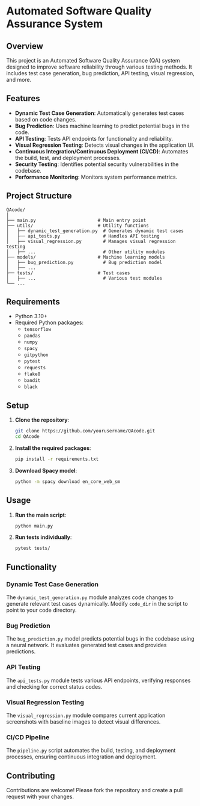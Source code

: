 
# Automated Software Quality Assurance System

## Overview

This project is an Automated Software Quality Assurance (QA) system designed to improve software reliability through various testing methods. It includes test case generation, bug prediction, API testing, visual regression, and more.

## Features

- **Dynamic Test Case Generation**: Automatically generates test cases based on code changes.
- **Bug Prediction**: Uses machine learning to predict potential bugs in the code.
- **API Testing**: Tests API endpoints for functionality and reliability.
- **Visual Regression Testing**: Detects visual changes in the application UI.
- **Continuous Integration/Continuous Deployment (CI/CD)**: Automates the build, test, and deployment processes.
- **Security Testing**: Identifies potential security vulnerabilities in the codebase.
- **Performance Monitoring**: Monitors system performance metrics.

## Project Structure

```
QAcode/
│
├── main.py                       # Main entry point
├── utils/                        # Utility functions
│   ├── dynamic_test_generation.py  # Generates dynamic test cases
│   ├── api_tests.py                # Handles API testing
│   ├── visual_regression.py        # Manages visual regression testing
│   ├── ...                         # Other utility modules
├── models/                       # Machine learning models
│   ├── bug_prediction.py           # Bug prediction model
│   ├── ...
├── tests/                        # Test cases
│   ├── ...                         # Various test modules
└── ...
```

## Requirements

- Python 3.10+
- Required Python packages:
  - `tensorflow`
  - `pandas`
  - `numpy`
  - `spacy`
  - `gitpython`
  - `pytest`
  - `requests`
  - `flake8`
  - `bandit`
  - `black`

## Setup

1. **Clone the repository**:
   ```bash
   git clone https://github.com/yourusername/QAcode.git
   cd QAcode
   ```

2. **Install the required packages**:
   ```bash
   pip install -r requirements.txt
   ```

3. **Download Spacy model**:
   ```bash
   python -m spacy download en_core_web_sm
   ```

## Usage

1. **Run the main script**:
   ```bash
   python main.py
   ```

2. **Run tests individually**:
   ```bash
   pytest tests/
   ```

## Functionality

### Dynamic Test Case Generation

The `dynamic_test_generation.py` module analyzes code changes to generate relevant test cases dynamically. Modify `code_dir` in the script to point to your code directory.

### Bug Prediction

The `bug_prediction.py` model predicts potential bugs in the codebase using a neural network. It evaluates generated test cases and provides predictions.

### API Testing

The `api_tests.py` module tests various API endpoints, verifying responses and checking for correct status codes.

### Visual Regression Testing

The `visual_regression.py` module compares current application screenshots with baseline images to detect visual differences.

### CI/CD Pipeline

The `pipeline.py` script automates the build, testing, and deployment processes, ensuring continuous integration and deployment.

## Contributing

Contributions are welcome! Please fork the repository and create a pull request with your changes.

